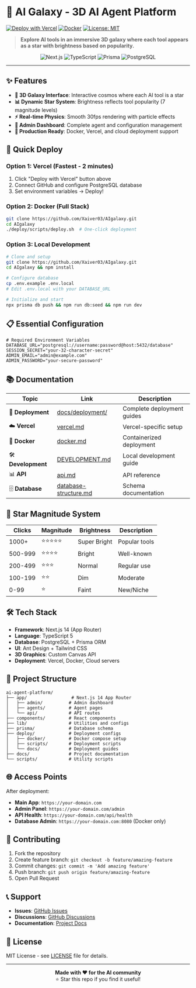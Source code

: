 # 🌌 AI Galaxy - 3D AI Agent Platform

[![Deploy with Vercel](https://vercel.com/button)](https://vercel.com/new/clone?repository-url=https://github.com/Xaiver03/AIgalaxy)
[![Docker](https://img.shields.io/badge/docker-supported-blue)](deploy/docker/docker-compose.yml)
[![License: MIT](https://img.shields.io/badge/License-MIT-yellow.svg)](LICENSE)

> **Explore AI tools in an immersive 3D galaxy where each tool appears as a star with brightness based on popularity.**

<div align="center">
  <img src="https://img.shields.io/badge/Next.js-14-black?style=for-the-badge&logo=next.js" alt="Next.js"/>
  <img src="https://img.shields.io/badge/TypeScript-5.0-blue?style=for-the-badge&logo=typescript" alt="TypeScript"/>
  <img src="https://img.shields.io/badge/Prisma-5.14-2D3748?style=for-the-badge&logo=prisma" alt="Prisma"/>
  <img src="https://img.shields.io/badge/PostgreSQL-15-316192?style=for-the-badge&logo=postgresql" alt="PostgreSQL"/>
</div>

---

## ✨ Features

- **🌟 3D Galaxy Interface**: Interactive cosmos where each AI tool is a star
- **📊 Dynamic Star System**: Brightness reflects tool popularity (7 magnitude levels)
- **⚡ Real-time Physics**: Smooth 30fps rendering with particle effects
- **🔐 Admin Dashboard**: Complete agent and configuration management
- **🚀 Production Ready**: Docker, Vercel, and cloud deployment support

## 🚀 Quick Deploy

### Option 1: Vercel (Fastest - 2 minutes)
1. Click "Deploy with Vercel" button above
2. Connect GitHub and configure PostgreSQL database
3. Set environment variables → Deploy!

### Option 2: Docker (Full Stack)
```bash
git clone https://github.com/Xaiver03/AIgalaxy.git
cd AIgalaxy
./deploy/scripts/deploy.sh  # One-click deployment
```

### Option 3: Local Development
```bash
# Clone and setup
git clone https://github.com/Xaiver03/AIgalaxy.git
cd AIgalaxy && npm install

# Configure database
cp .env.example .env.local
# Edit .env.local with your DATABASE_URL

# Initialize and start
npx prisma db push && npm run db:seed && npm run dev
```

## 📋 Essential Configuration

```env
# Required Environment Variables
DATABASE_URL="postgresql://username:password@host:5432/database"
SESSION_SECRET="your-32-character-secret"
ADMIN_EMAIL="admin@example.com"
ADMIN_PASSWORD="your-secure-password"
```

## 📚 Documentation

| Topic | Link | Description |
|-------|------|-------------|
| 🚀 **Deployment** | [docs/deployment/](docs/deployment/) | Complete deployment guides |
| ☁️ **Vercel** | [vercel.md](docs/deployment/vercel.md) | Vercel-specific setup |
| 🐳 **Docker** | [docker.md](docs/deployment/docker.md) | Containerized deployment |
| 🛠️ **Development** | [DEVELOPMENT.md](docs/DEVELOPMENT.md) | Local development guide |
| 📊 **API** | [api.md](docs/api.md) | API reference |
| 🗄️ **Database** | [database-structure.md](docs/database-structure.md) | Schema documentation |

## 🌟 Star Magnitude System

| Clicks | Magnitude | Brightness | Description |
|--------|-----------|------------|-------------|
| 1000+ | ⭐⭐⭐⭐⭐ | Super Bright | Popular tools |
| 500-999 | ⭐⭐⭐⭐ | Bright | Well-known |
| 200-499 | ⭐⭐⭐ | Normal | Regular use |
| 100-199 | ⭐⭐ | Dim | Moderate |
| 0-99 | ⭐ | Faint | New/Niche |

## 🛠️ Tech Stack

- **Framework**: Next.js 14 (App Router)
- **Language**: TypeScript 5
- **Database**: PostgreSQL + Prisma ORM
- **UI**: Ant Design + Tailwind CSS
- **3D Graphics**: Custom Canvas API
- **Deployment**: Vercel, Docker, Cloud servers

## 📁 Project Structure

```
ai-agent-platform/
├── app/                 # Next.js 14 App Router
│   ├── admin/          # Admin dashboard
│   ├── agents/         # Agent pages
│   └── api/            # API routes
├── components/         # React components
├── lib/                # Utilities and configs
├── prisma/             # Database schema
├── deploy/             # Deployment configs
│   ├── docker/         # Docker compose setup
│   ├── scripts/        # Deployment scripts
│   └── docs/           # Deployment guides
├── docs/               # Project documentation
└── scripts/            # Utility scripts
```

## 🌐 Access Points

After deployment:
- **Main App**: `https://your-domain.com`
- **Admin Panel**: `https://your-domain.com/admin`
- **API Health**: `https://your-domain.com/api/health`
- **Database Admin**: `https://your-domain.com:8080` (Docker only)

## 🤝 Contributing

1. Fork the repository
2. Create feature branch: `git checkout -b feature/amazing-feature`
3. Commit changes: `git commit -m 'Add amazing feature'`
4. Push branch: `git push origin feature/amazing-feature`
5. Open Pull Request

## 📞 Support

- **Issues**: [GitHub Issues](https://github.com/Xaiver03/AIgalaxy/issues)
- **Discussions**: [GitHub Discussions](https://github.com/Xaiver03/AIgalaxy/discussions)
- **Documentation**: [Project Docs](docs/)

## 📄 License

MIT License - see [LICENSE](LICENSE) file for details.

---

<div align="center">
  <strong>Made with ❤️ for the AI community</strong>
  <br>
  ⭐ Star this repo if you find it useful!
</div>